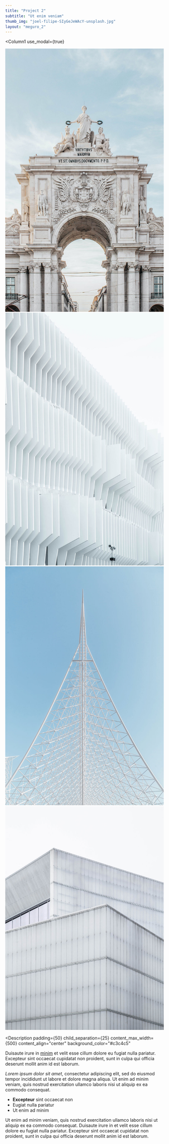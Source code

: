 ```yaml
---
title: "Project 2"
subtitle: "Ut enim veniam"
thumb_img: "joel-filipe-SIyGeJeWAcY-unsplash.jpg"
layout: "meguro_2"
---
```


<Column1
	use_modal={true}
>

![This is the image description](joel-filipe-FrSDv3rVG-E-unsplash.jpg)
![This is the image description](joel-filipe-2BLsWpau-GQ-unsplash.jpg)
![This is the image description](joel-filipe-SIyGeJeWAcY-unsplash.jpg)
![This is the image description](joel-filipe-TmSYx44Y0QY-unsplash.jpg)

</Column1>

<Column2>

<Title
	padding={50}
	padding_top={150}
	child_separation={25}
	content_max_width={500}
	content_align="center"
	background_color="#c3c4c5"
>

# [Project 2](/project-2)

### Ut enim veniam

---

<Info li_separator="|">

- **Elit**: nostrud
- **Resse**: 835
- **Anim id**: enim, tempor, sed, dole
- [Voluptate](https://example.com)

</Info>

</Title>

<Description
	padding={50}
	child_separation={25}
	content_max_width={500}
	content_align="center"
	background_color="#c3c4c5"
>

Duisaute irure in [minim](https://example.com) et velit esse cillum dolore eu fugiat nulla pariatur. Excepteur sint occaecat cupidatat non proident, sunt in culpa qui officia deserunt mollit anim id est laborum.

*Lorem ipsum dolor sit amet*, consectetur adipiscing elit, sed do eiusmod tempor incididunt ut labore et dolore magna aliqua. Ut enim ad minim veniam, quis nostrud exercitation ullamco laboris nisi ut aliquip ex ea commodo consequat.

- **Excepteur** sint occaecat non
- Eugiat nulla pariatur
- Ut enim ad minim

Ut enim ad minim veniam, quis nostrud exercitation ullamco laboris nisi ut aliquip ex ea commodo consequat. Duisaute irure in et velit esse cillum dolore eu fugiat nulla pariatur. Excepteur sint occaecat cupidatat non proident, sunt in culpa qui officia deserunt mollit anim id est laborum.

</Description>

</Column2>
